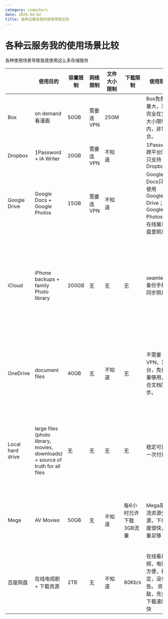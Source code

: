```yaml
---
category: computers
date: 2020-04-02
title: 各种云服务我的使用场景比较
---
```

# 各种云服务我的使用场景比较

各种使用场景导致我竟使用这么多存储服务

|                  | 使用目的                                                     | 容量限制 | 网络限制  | 文件大小限制 | 下载限制               | 使用理由                                                     | 评价                                                         |
| ---------------- | ------------------------------------------------------------ | -------- | --------- | ------------ | ---------------------- | ------------------------------------------------------------ | ------------------------------------------------------------ |
| Box              | on demand 看漫画                                             | 50GB     | 需要连VPN | 250M         |                        | Box免费容量大，漫画完全在文件大小限制之内，非常适合。        |                                                              |
| Dropbox          | 1Password + iA Writer                                        | 20GB     | 需要连VPN | 不知道       |                        | 1Password跨平台同步只支持Dropbox                             |                                                              |
| Google Drive     | Google Docs + Google Photos                                  | 15GB     | 需要连VPN | 不知道       |                        | Google Docs只能使用Google Drive；用Google Photos免费在线展示硬盘里照片 | 文件免费容量太小，但是无限高清照片和视频容量                 |
| iCloud           | iPhone backups + family Photo library                        | 200GB    | 无        | 无           | 无                     | seamlessly 备份手机，同步照片                                | 好用，不需要VPN，价格便宜，缺点是不太可靠，无法保持文件离线，不支持Android |
| OneDrive         | document files                                               | 40GB     | 无        | 不知道       | 无                     | 不需要VPN，跨平台，免费容量够用，适合文档同步。              | 微软还想把以前送的40G容量收回，坑爹。有些特殊文件不支持。    |
| Local hard drive | large files (photo library, movies, downloads) + source of truth for all files | 无       | 无        | 无           | 无                     | 稳定可靠，一次付费。                                         | 稳定可靠，就是访问文件时不太方便。想办法结合云服务使用。     |
| Mega             | AV Movies                                                    | 50GB     | 无        | 不知道       | 每6小时允许下载3GB流量 | Mega是主流资源分享源，下载速度很快，容量足够                 | 很良心的服务，就是免费账号有6小时3GB下载限制                 |
| 百度网盘         | 在线电视剧 + 下载资源                                        | 2TB      | 无        | 不知道       | 80Kb/s                 | 在线看视频，电影很方便，稳定，没有广告。 资源无敌，充会员下载速度飞快 | 容量非常大，资源无敌，就是下载要会员                         |